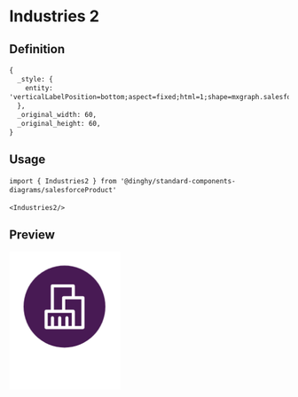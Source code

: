 # Industries 2

## Definition

```
{
  _style: { 
    entity: 'verticalLabelPosition=bottom;aspect=fixed;html=1;shape=mxgraph.salesforce.industries2;',
  },
  _original_width: 60,
  _original_height: 60,
}
```

## Usage

```
import { Industries2 } from '@dinghy/standard-components-diagrams/salesforceProduct'

<Industries2/>
```

## Preview

<img src="./industries-2.png" width="200"/>
